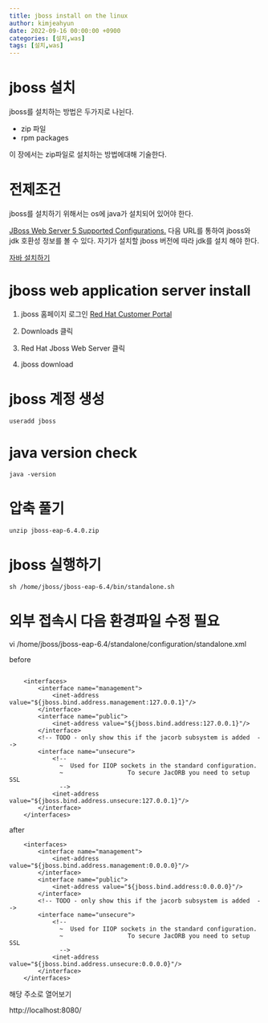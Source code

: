 ```yaml
---
title: jboss install on the linux
author: kimjeahyun
date: 2022-09-16 00:00:00 +0900
categories: [설치,was]
tags: [설치,was]
---
```


# jboss 설치

jboss를 설치하는 방법은 두가지로 나뉜다.

-   zip 파일
-   rpm packages

이 장에서는 zip파일로 설치하는 방법에대해 기술한다.

# 전제조건

jboss를 설치하기 위해서는 os에 java가 설치되어 있어야 한다.

[JBoss Web Server 5 Supported Configurations.](https://access.redhat.com/articles/3497401/) 다음 URL를 통하여 jboss와 jdk 호환성 정보를 볼 수 있다.
자기가 설치할 jboss 버전에 따라 jdk를 설치 해야 한다.

[자바 설치하기](https://thecordrecode.github.io/posts/install-os-linux-java/) 

# jboss web application server install 

1. jboss 홈페이지 로그인 [Red Hat Customer Portal](https://access.redhat.com/)

2. Downloads 클릭
3. Red Hat Jboss Web Server 클릭
4. jboss download

# jboss 계정 생성

~~~
useradd jboss
~~~

# java version check

~~~
java -version
~~~

# 압축 풀기 

~~~
unzip jboss-eap-6.4.0.zip
~~~

# jboss 실행하기

~~~
sh /home/jboss/jboss-eap-6.4/bin/standalone.sh
~~~

# 외부 접속시 다음 환경파일 수정 필요

vi /home/jboss/jboss-eap-6.4/standalone/configuration/standalone.xml


before
~~~

    <interfaces>
        <interface name="management">
            <inet-address value="${jboss.bind.address.management:127.0.0.1}"/>
        </interface>
        <interface name="public">
            <inet-address value="${jboss.bind.address:127.0.0.1}"/>
        </interface>
        <!-- TODO - only show this if the jacorb subsystem is added  -->
        <interface name="unsecure">
            <!--
              ~  Used for IIOP sockets in the standard configuration.
              ~                  To secure JacORB you need to setup SSL
              -->
            <inet-address value="${jboss.bind.address.unsecure:127.0.0.1}"/>
        </interface>
    </interfaces>

~~~

after

~~~
    <interfaces>
        <interface name="management">
            <inet-address value="${jboss.bind.address.management:0.0.0.0}"/>
        </interface>
        <interface name="public">
            <inet-address value="${jboss.bind.address:0.0.0.0}"/>
        </interface>
        <!-- TODO - only show this if the jacorb subsystem is added  -->
        <interface name="unsecure">
            <!--
              ~  Used for IIOP sockets in the standard configuration.
              ~                  To secure JacORB you need to setup SSL
              -->
            <inet-address value="${jboss.bind.address.unsecure:0.0.0.0}"/>
        </interface>
    </interfaces>
~~~



해당 주소로 열어보기

http://localhost:8080/